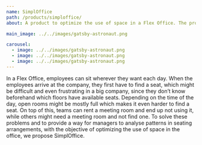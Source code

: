 ```yaml
---
name: SimplOffice
path: /products/simploffice/
about: A product to optimize the use of space in a Flex Office. The product will achieve this by providing information of the occupancy of seats and meeting rooms in a office, which will make it easier for employees to access these resources and will allow the management to use the information to improve the use of these resources.

main_image: ../../images/gatsby-astronaut.png

carousel:
  - image: ../../images/gatsby-astronaut.png
  - image: ../../images/gatsby-astronaut.png
  - image: ../../images/gatsby-astronaut.png
---
```


In a Flex Office, employees can sit wherever they want each day. When the employees arrive at the company, they first have to find a seat, which might be difficult and even frustrating in a big company, since they don’t know beforehand which floors have available seats. Depending on the time of the day, open rooms might be mostly full which makes it even harder to find a seat. On top of this, teams can rent a meeting room and end up not using it, while others might need a meeting room and not find one. To solve these problems and to provide a way for managers to analyse patterns in seating arrangements, with the objective of optimizing the use of space in the office, we propose SimplOffice.
